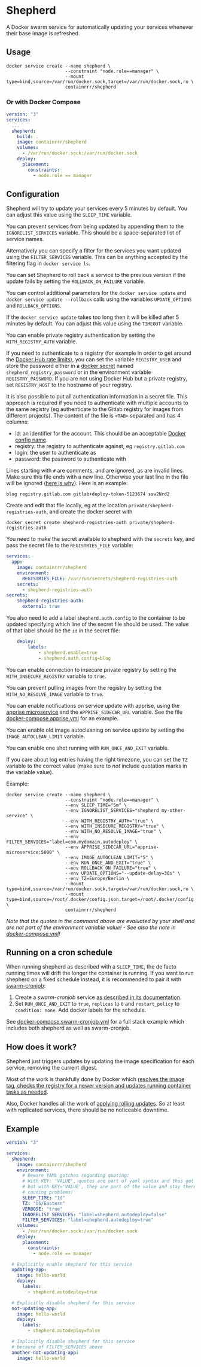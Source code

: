 # Shepherd

A Docker swarm service for automatically updating your services whenever their base image is refreshed.

## Usage

```shell-script
docker service create --name shepherd \
                      --constraint "node.role==manager" \
                      --mount type=bind,source=/var/run/docker.sock,target=/var/run/docker.sock,ro \
                      containrrr/shepherd
```

### Or with Docker Compose

```yaml
version: "3"
services:
  ...
  shepherd:
    build: .
    image: containrrr/shepherd
    volumes:
      - /var/run/docker.sock:/var/run/docker.sock
    deploy:
      placement:
        constraints:
          - node.role == manager
```

## Configuration

Shepherd will try to update your services every 5 minutes by default. You can adjust this value using the `SLEEP_TIME` variable.

You can prevent services from being updated by appending them to the `IGNORELIST_SERVICES` variable. This should be a space-separated list of service names.

Alternatively you can specify a filter for the services you want updated using the `FILTER_SERVICES` variable. This can be anything accepted by the filtering flag in `docker service ls`.

You can set Shepherd to roll back a service to the previous version if the update fails by setting the `ROLLBACK_ON_FAILURE` variable.

You can control additional parameters for the `docker service update` and `docker service update --rollback` calls using the variables `UPDATE_OPTIONS` and `ROLLBACK_OPTIONS`.

If the `docker service update` takes too long then it will be killed after 5 minutes by default. You can adjust this value using the `TIMEOUT` variable.

You can enable private registry authentication by setting the `WITH_REGISTRY_AUTH` variable.

If you need to authenticate to a registry (for example in order to get around the [Docker Hub rate limits](https://www.docker.com/increase-rate-limit)), you can set the variable `REGISTRY_USER` and store the password either in a [docker secret](https://docs.docker.com/engine/swarm/secrets/) named `shepherd_registry_password` or in the environment variable `REGISTRY_PASSWORD`. If you are not using Docker Hub but a private registry, set `REGISTRY_HOST` to the hostname of your registry.

It is also possible to put all authentication information in a secret file. This approach is required if you need to authenticate with multiple accounts to the same registry (eg authenticate to the Gitlab registry for images from different projects). The content of the file is `<TAB>` separated and has 4 columns:

* id: an identifier for the account. This should be an acceptable [Docker config name](https://docs.docker.com/engine/swarm/configs/).
* registry: the registry to authenticate against, eg `registry.gitlab.com`
* login: the user to authenticate as
* password: the password to authenticate with

Lines starting with `#` are comments, and are ignored, as are invalid lines. Make sure this file ends with a new line. Otherwise your last line in the file will be ignored ([here is why](https://stackoverflow.com/a/729795/1752287)).
Here is an example:

```
blog registry.gitlab.com gitlab+deploy-token-5123674 ssw2Nrd2

```

Create and edit that file locally, eg at the location `private/shepherd-registries-auth`, and create the docker secret with

```
docker secret create shepherd-registries-auth private/shepherd-registries-auth
```

You need to make the secret available to shepherd with the `secrets` key, and pass the secret file to the `REGISTRIES_FILE` variable:

```yaml
services:
  app:
    image: containrrr/shepherd
    environment:
      REGISTRIES_FILE: /var/run/secrets/shepherd-registries-auth
    secrets:
      - shepherd-registries-auth
secrets:
    shepherd-registries-auth:
      external: true
```

You also need to add a label `shepherd.auth.config` to the container to be updated specifying which line of the secret file should be used. The value of that label should be the `id` in the secret file:

```yaml
    deploy:
        labels:
            - shepherd.enable=true
            - shepherd.auth.config=blog
```

You can enable connection to insecure private registry by setting the `WITH_INSECURE_REGISTRY` variable to `true`.

You can prevent pulling images from the registry by setting the `WITH_NO_RESOLVE_IMAGE` variable to `true`.

You can enable notifications on service update with apprise, using the [apprise microservice](https://github.com/djmaze/apprise-microservice) and the `APPRISE_SIDECAR_URL` variable. See the file [docker-compose.apprise.yml](examples/docker-compose.apprise.yml) for an example.

You can enable old image autocleaning on service update by setting the `IMAGE_AUTOCLEAN_LIMIT` variable.

You can enable one shot running with `RUN_ONCE_AND_EXIT` variable.

If you care about log entries having the right timezone, you can set the `TZ` variable to the correct value (make sure to *not* include quotation marks in the variable value).

Example:

```shell-script
docker service create --name shepherd \
                      --constraint "node.role==manager" \
                      --env SLEEP_TIME="5m" \
                      --env IGNORELIST_SERVICES="shepherd my-other-service" \
                      --env WITH_REGISTRY_AUTH="true" \
                      --env WITH_INSECURE_REGISTRY="true" \
                      --env WITH_NO_RESOLVE_IMAGE="true" \
                      --env FILTER_SERVICES="label=com.mydomain.autodeploy" \
                      --env APPRISE_SIDECAR_URL="apprise-microservice:5000" \
                      --env IMAGE_AUTOCLEAN_LIMIT="5" \
                      --env RUN_ONCE_AND_EXIT="true" \
                      --env ROLLBACK_ON_FAILURE="true" \
                      --env UPDATE_OPTIONS="--update-delay=30s" \
                      --env TZ=Europe/Berlin \
                      --mount type=bind,source=/var/run/docker.sock,target=/var/run/docker.sock,ro \
                      --mount type=bind,source=/root/.docker/config.json,target=/root/.docker/config.json,ro \
                      containrrr/shepherd
```

*Note that the quotes in the command above are evaluated by your shell and are not part of the environment variable value! - See also the note in [docker-compose.yml](docker-compose.yml)!*

## Running on a cron schedule

When running shepherd as described with a `SLEEP_TIME`, the de facto running times will drift the longer the container is running. If you want to run shepherd on a fixed schedule instead, it is recommended to pair it with [swarm-cronjob](https://github.com/crazy-max/swarm-cronjob):

1. Create a *swarm-cronjob* service [as described in its documentation](https://crazymax.dev/swarm-cronjob/install/docker/#usage).
2. Set `RUN_ONCE_AND_EXIT` to `true`, `replicas` to `0` and `restart_policy` to `condition: none`. Add docker labels for the schedule.

See [docker-compose.swarm-cronjob.yml](examples/docker-compose.swarm-cronjob.yml) for a full stack example which includes both shepherd as well as swarm-cronjob.

## How does it work?

Shepherd just triggers updates by updating the image specification for each service, removing the current digest.

Most of the work is thankfully done by Docker which [resolves the image tag, checks the registry for a newer version and updates running container tasks as needed](https://docs.docker.com/engine/swarm/services/#update-a-services-image-after-creation).

Also, Docker handles all the work of [applying rolling updates](https://docs.docker.com/engine/swarm/swarm-tutorial/rolling-update/). So at least with replicated services, there should be no noticeable downtime.

## Example

```yml
version: "3"

services:
  shepherd:
    image: containrrr/shepherd
    environment:
      # Beware YAML gotchas regarding quoting:
      # With KEY: 'VALUE', quotes are part of yaml syntax and thus get stripped
      # but with KEY='VALUE', they are part of the value and stay there,
      # causing problems!
      SLEEP_TIME: "1d"
      TZ: "US/Eastern"
      VERBOSE: "true"
      IGNORELIST_SERVICES: "label=shepherd.autodeploy=false"
      FILTER_SERVICES: "label=shepherd.autodeploy=true"
    volumes:
      - /var/run/docker.sock:/var/run/docker.sock
    deploy:
      placement:
        constraints:
          - node.role == manager

  # Explicitly enable shepherd for this service
  updating-app:
    image: hello-world
    deploy:
      labels:
        - shepherd.autodeploy=true

  # Explicitly disable shepherd for this service
  not-updating-app:
    image: hello-world
    deploy:
      labels:
        - shepherd.autodeploy=false

  # Implicitly disable shepherd for this service
  # because of FILTER_SERVICES above
  another-not-updating-app:
    image: hello-world
```
